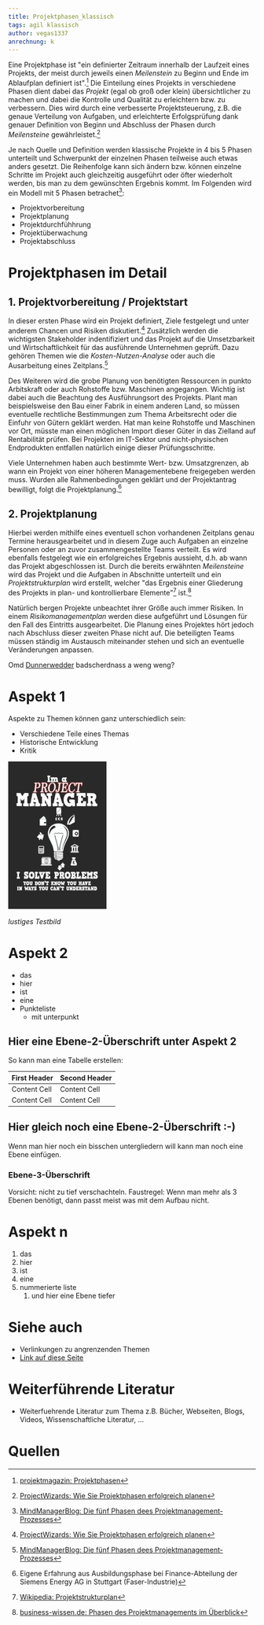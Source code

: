 ```yaml
---
title: Projektphasen_klassisch
tags: agil klassisch
author: vegas1337
anrechnung: k
---
```


Eine Projektphase ist "ein definierter Zeitraum innerhalb der Laufzeit eines Projekts, der meist durch jeweils einen *Meilenstein* zu Beginn und Ende im Ablaufplan definiert ist".[^1] Die Einteilung eines Projekts in verschiedene Phasen dient dabei das *Projekt* (egal ob groß oder klein) übersichtlicher zu machen und dabei die Kontrolle und Qualität zu erleichtern bzw. zu verbessern. Dies wird durch eine verbesserte Projektsteuerung, z.B. die genaue Verteilung von Aufgaben, und erleichterte Erfolgsprüfung dank genauer Definition von Beginn und Abschluss der Phasen durch *Meilensteine* gewährleistet.[^2]

Je nach Quelle und Definition werden klassische Projekte in 4 bis 5 Phasen unterteilt und Schwerpunkt der einzelnen Phasen teilweise auch etwas anders gesetzt. Die Reihenfolge kann sich ändern bzw. können einzelne Schritte im Projekt auch gleichzeitig ausgeführt oder öfter wiederholt werden, bis man zu dem gewünschten Ergebnis kommt.
Im Folgenden wird ein Modell mit 5 Phasen betrachet[^3]:

* Projektvorbereitung
* Projektplanung
* Projektdurchfühhrung
* Projektüberwachung
* Projektabschluss

# Projektphasen im Detail

## 1. Projektvorbereitung / Projektstart

In dieser ersten Phase wird ein Projekt definiert, Ziele festgelegt und unter anderem Chancen und Risiken diskutiert.[^2] Zusätzlich werden die wichtigsten Stakeholder indentifiziert und das Projekt auf die Umsetzbarkeit und Wirtschaftlichkeit für das ausführende Unternehmen geprüft. Dazu gehören Themen wie die *Kosten-Nutzen-Analyse*  oder auch die Ausarbeitung eines Zeitplans.[^3] 

Des Weiteren wird die grobe Planung von benötigten Ressourcen in punkto Arbitskraft oder auch Rohstoffe bzw. Maschinen angegangen. Wichtig ist dabei auch die Beachtung des Ausführungsort des Projekts. Plant man beispielsweise den Bau einer Fabrik in einem anderen Land, so müssen eventuelle rechtliche Bestimmungen zum Thema Arbeitsrecht oder die Einfuhr von Gütern geklärt werden. Hat man keine Rohstoffe und Maschinen vor Ort, müsste man einen möglichen Import dieser Güter in das Zielland auf Rentabilität prüfen. Bei Projekten im IT-Sektor und nicht-physischen Endprodukten entfallen natürlich einige dieser Prüfungsschritte.

Viele Unternehmen haben auch bestimmte Wert- bzw. Umsatzgrenzen, ab wann ein Projekt von einer höheren Managementebene freigegeben werden muss. Wurden alle Rahmenbedingungen geklärt und der Projektantrag bewilligt, folgt die Projektplanung.[^4] 

## 2. Projektplanung

Hierbei werden mithilfe eines eventuell schon vorhandenen Zeitplans genau Termine herausgearbeitet und in diesem Zuge auch Aufgaben an einzelne Personen oder an zuvor zusammengestellte Teams verteilt. Es wird ebenfalls festgelegt wie ein erfolgreiches Ergebnis aussieht, d.h. ab wann das Projekt abgeschlossen ist. Durch die bereits erwähnten *Meilensteine* wird das Projekt und die Aufgaben in Abschnitte unterteilt und ein *Projektstrukturplan* wird erstellt, welcher "das Ergebnis einer Gliederung des Projekts in plan- und kontrollierbare Elemente"[^5] ist.[^6]

Natürlich bergen Projekte unbeachtet ihrer Größe auch immer Risiken. In einem *Risikomanagementplan* werden diese aufgeführt und Lösungen für den Fall des Eintritts ausgearbeitet. Die Planung eines Projektes hört jedoch nach Abschluss dieser zweiten Phase nicht auf. Die beteiligten Teams müssen ständig im Austausch miteinander stehen und sich an eventuelle Veränderungen anpassen.











Omd [Dunnerwedder](https://www.google.de) badscherdnass a weng weng? 


# Aspekt 1

Aspekte zu Themen können ganz unterschiedlich sein:

* Verschiedene Teile eines Themas 
* Historische Entwicklung
* Kritik 

![Beispielabbildung](Projektphasen_klassisch/test-file.jpg)

*lustiges Testbild*

# Aspekt 2

* das
* hier 
* ist
* eine 
* Punkteliste
  - mit unterpunkt

## Hier eine Ebene-2-Überschrift unter Aspekt 2

So kann man eine Tabelle erstellen:

| First Header  | Second Header |
| ------------- | ------------- |
| Content Cell  | Content Cell  |
| Content Cell  | Content Cell  |

## Hier gleich noch eine Ebene-2-Überschrift :-)

Wenn man hier noch ein bisschen untergliedern will kann man noch eine Ebene einfügen.

### Ebene-3-Überschrift

Vorsicht: nicht zu tief verschachteln. Faustregel: Wenn man mehr als 3 
Ebenen benötigt, dann passt meist was mit dem Aufbau nicht.

# Aspekt n

1. das
2. hier 
4. ist 
4. eine
7. nummerierte liste
   1. und hier eine Ebene tiefer


# Siehe auch

* Verlinkungen zu angrenzenden Themen
* [Link auf diese Seite](Projektphasen_klassisch.md)

# Weiterführende Literatur

* Weiterfuehrende Literatur zum Thema z.B. Bücher, Webseiten, Blogs, Videos, Wissenschaftliche Literatur, ...

# Quellen

[^1]: [projektmagazin: Projektphasen](https://www.projektmagazin.de/glossarterm/projektphase)
[^2]: [ProjectWizards: Wie Sie Projektphasen erfolgreich planen](https://www.projectwizards.net/de/blog/2019/06/project-phases)
[^3]: [MindManagerBlog: Die fünf Phasen dees Projektmanagement-Prozesses](https://blog.mindmanager.com/de/blog/die-funf-phasen-des-projektmanagement-prozesses/)
[^4]: Eigene Erfahrung aus Ausbildungsphase bei Finance-Abteilung der Siemens Energy AG in Stuttgart (Faser-Industrie)
[^5]: [Wikipedia: Projektstrukturplan](https://de.wikipedia.org/wiki/Projektstrukturplan)
[^6]: [business-wissen.de: Phasen des Projektmanagements im Überblick](https://www.business-wissen.de/hb/phasen-des-projektmanagements-im-ueberblick/)
